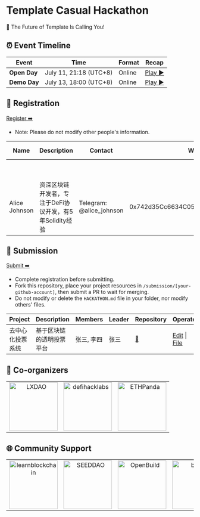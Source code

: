 # Template Casual Hackathon

<!-- [English](/docs/README_EN-US.md) | [简体中文](/docs/README_ZH-CN.md) -->

🧬 The Future of Template Is Calling You!


## ⏰ Event Timeline

| Event           | Time                  | Format    | Recap                |
| --------------- | --------------------- | --------- | ------------------------------ |
| **Open Day**  | July 11, 21:18 (UTC+8) | Online | [Play ▶️](https://example.com/) |
| **Demo Day** | July 13, 18:00 (UTC+8) | Online |   [Play ▶️](https://example.com/)  |


## 📝 Registration

<!-- Registration link start -->
[Register ➡️](https://github.com/CasualHackathon/Template/issues/new?title=Registration&body=%23%23%20Registration%20Form%0A%0A**Name%3A**%20(Please%20enter%20your%20full%20name)%0A%0A---%0A%0A**Description%3A**%20(Brief%20personal%20introduction%20including%20skills%20and%20experience)%0A%0A---%0A%0A**Contact%3A**%20(Format%3A%20Contact%20Method%3A%20Contact%20Account%2C%20e.g.%2C%20Telegram%3A%20%40username%2C%20WeChat%3A%20username%2C%20Email%3A%20email%40example.com)%0A%0A---%0A%0A**Wallet%20Address%3A**%20(Your%20wallet%20address%20or%20ENS%20domain%20on%20Ethereum%20mainnet)%0A%0A---%0A%0A**Team%20Willingness%3A**%20(Choose%20one%3A%20Yes%20%7C%20No%20%7C%20Maybe)%0A%0A---)
<!-- Registration link end -->

- Note: Please do not modify other people's information.

<!-- Registration start -->
| Name | Description | Contact | Wallet Address | Team Willingness | Operate |
| ---- | ----------- | ------- | -------------- | ---------------- | ------- |
|  |  |  |  |  | [Edit](https://github.com/CasualHackathon/Template/issues/new?title=Registration%20-%20&body=%23%23%20Registration%20Form%0A%0A**Name%3A**%0A%0A%0A%0A**Description%3A**%0A%0A%0A%0A**Contact%3A**%0A%0A%0A%0A**Wallet%20Address%3A**%0A%0A%0A%0A**Team%20Willingness%3A**%0A%0A) |
|  |  |  |  |  | [Edit](https://github.com/CasualHackathon/Template/issues/new?title=Registration%20-%20&body=%23%23%20Registration%20Form%0A%0A**Name%3A**%0A%0A%0A%0A**Description%3A**%0A%0A%0A%0A**Contact%3A**%0A%0A%0A%0A**Wallet%20Address%3A**%0A%0A%0A%0A**Team%20Willingness%3A**%0A%0A) |
| Alice Johnson | 资深区块链开发者，专注于DeFi协议开发，有5年Solidity经验 | Telegram: @alice_johnson | 0x742d35Cc6634C0532925a3b8D4C9db96C4b4d8b6 | Yes | [Edit](https://github.com/CasualHackathon/Template/issues/new?title=Registration%20-%20Alice%20Johnson&body=%23%23%20Registration%20Form%0A%0A**Name%3A**%0A%0AAlice%20Johnson%0A%0A**Description%3A**%0A%0A%E8%B5%84%E6%B7%B1%E5%8C%BA%E5%9D%97%E9%93%BE%E5%BC%80%E5%8F%91%E8%80%85%EF%BC%8C%E4%B8%93%E6%B3%A8%E4%BA%8EDeFi%E5%8D%8F%E8%AE%AE%E5%BC%80%E5%8F%91%EF%BC%8C%E6%9C%895%E5%B9%B4Solidity%E7%BB%8F%E9%AA%8C%0A%0A**Contact%3A**%0A%0ATelegram%3A%20%40alice_johnson%0A%0A**Wallet%20Address%3A**%0A%0A0x742d35Cc6634C0532925a3b8D4C9db96C4b4d8b6%0A%0A**Team%20Willingness%3A**%0A%0AYes) |

<!-- Registration end -->


## 🎯 Submission

<!-- Submission link start -->

[Submit ➡️](https://github.com/CasualHackathon/Template/issues/new?title=Submission&body=%23%23%20Project%20Submission%20Form%0A%0A**Project%20Name%3A**%20(Enter%20your%20project%20name)%0A%0A---%0A%0A**Project%20Description%3A**%20(Brief%20description%20about%20your%20project%20in%20one%20sentence)%0A%0A---%0A%0A**Project%20Members%3A**%20(List%20all%20team%20members%2C%20comma-separated)%0A%0A---%0A%0A**Project%20Leader%3A**%20(Project%20leader%20name)%0A%0A---%0A%0A**Repository%20URL%3A**%20(Open%20source%20repository%20URL%20-%20project%20must%20be%20open%20source)%0A%0A---)

<!-- Submission link end -->

- Complete registration before submitting.
- Fork this repository, place your project resources in `/submission/[your-github-account]`, then submit a PR to wait for merging.
- Do not modify or delete the `HACKATHON.md` file in your folder, nor modify others' files.

<!-- Submission start -->
| Project | Description | Members | Leader | Repository | Operate |
| ----------- | ----------------- | -------------- | ------- | ---------- | -------- |
| 去中心化投票系统 | 基于区块链的透明投票平台 | 张三, 李四 | 张三 | [🔗](https://github.com/zhangsan/voting-dapp) | [Edit](https://github.com/CasualHackathon/Template/issues/new?title=Submission%20-%20%E5%8E%BB%E4%B8%AD%E5%BF%83%E5%8C%96%E6%8A%95%E7%A5%A8%E7%B3%BB%E7%BB%9F&body=%23%23%20Project%20Submission%20Form%0A%0A**Project%20Name%3A**%0A%0A%E5%8E%BB%E4%B8%AD%E5%BF%83%E5%8C%96%E6%8A%95%E7%A5%A8%E7%B3%BB%E7%BB%9F%0A%0A**Project%20Description%3A**%0A%0A%E5%9F%BA%E4%BA%8E%E5%8C%BA%E5%9D%97%E9%93%BE%E7%9A%84%E9%80%8F%E6%98%8E%E6%8A%95%E7%A5%A8%E5%B9%B3%E5%8F%B0%0A%0A**Project%20Members%3A**%0A%0A%E5%BC%A0%E4%B8%89%2C%20%E6%9D%8E%E5%9B%9B%0A%0A**Project%20Leader%3A**%0A%0A%E5%BC%A0%E4%B8%89%0A%0A**Repository%20URL%3A**%0A%0Ahttps%3A%2F%2Fgithub.com%2Fzhangsan%2Fvoting-dapp) &#124; [File](https://github.com/CasualHackathon/Template/blob/main/submission/去中心化投票系统.md) |

<!-- Submission end -->


## 🤝 Co-organizers


<table>
    <tr>
        <td  align="center" valign="middle">
            <a href="https://lxdao.io/" target="_blank">
                <img src="./materials/images/LXDAO.png" alt="LXDAO" width="130" />
            </a>
        </td>
         <td align="center" valign="middle">
            <a href="https://defihacklabs.io/" target="_blank">
                <img src="./materials/images/defihacklabs.png" alt="defihacklabs" width="130" />
            </a>
        </td>
        <td  align="center" valign="middle">
            <a href="https://ethpanda.org/" target="_blank">
                <img src="./materials/images/ETHPanda.png" alt="ETHPanda" width="130" />
            </a>
        </td>
    </tr>
</table>

## 🌐 Community Support

<table>
    <tr>
        <td align="center" valign="middle">
            <a href="https://learnblockchain.cn/" target="_blank">
                <img src="./materials/images/learnblockchain.png" alt="learnblockchain" width="130" />
            </a>
        </td>
        <td align="center" valign="middle">
            <a href="https://seedao.xyz/" target="_blank">
                <img src="./materials/images/SEEDDAO.png" alt="SEEDDAO" width="130" />
            </a>
        </td>
        <td align="center" valign="middle">
            <a href="https://openbuild.xyz/" target="_blank">
                <img src="./materials/images/OpenBuild.png" alt="OpenBuild" width="130" />
            </a>
        </td>
        <td align="center" valign="middle">
            <a href="https://x.com/BUPT3DAO" target="_blank">
                <img src="./materials/images/imagesbupt3.png" alt="bupt3" width="130" />
            </a>
        </td>
        <td align="center" valign="middle">
            <a href="https://x.com/THUBA_DAO/" target="_blank">
                <img src="./materials/images/thuba.png" alt="THUBA_DAO" width="130" />
            </a>
        </td>
    </tr>
</table>